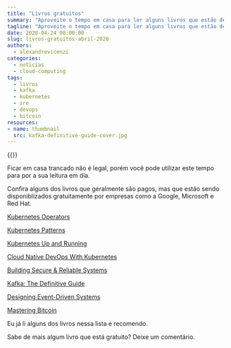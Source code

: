```yaml
---
title: "Livros gratuitos"
summary: "Aproveite o tempo em casa para ler alguns livros que estão de graça."
tagline: "Aproveite o tempo em casa para ler alguns livros que estão de graça"
date: 2020-04-24 08:00:00
slug: livros-gratuitos-abril-2020
authors:
  - alexandrevicenzi
categories:
  - noticias
  - cloud-computing
tags:
  - livros
  - kafka
  - kubernetes
  - sre
  - devops
  - bitcoin
resources:
- name: thumbnail
  src: kafka-definitive-guide-cover.jpg
---
```


{{<figure-res name="thumbnail" alt="Kafka - The Definitive Guide" width="250" quality="100">}}

Ficar em casa trancado não é legal, porém você pode utilizar este tempo para por a sua leitura em dia.

Confira alguns dos livros que geralmente são pagos, mas que estão sendo disponiblizados gratuitamente por empresas como a Google, Microsoft e Red Hat.

[Kubernetes Operators](https://www.redhat.com/cms/managed-files/cl-oreilly-kubernetes-operators-ebook-f21452-202001-en_2.pdf)

[Kubernetes Patterns](https://www.redhat.com/cms/managed-files/cm-oreilly-kubernetes-patterns-ebook-f19824-201910-en.pdf)

[Kubernetes Up and Running](https://azure.microsoft.com/en-us/resources/kubernetes-up-and-running/)

[Cloud Native DevOps With Kubernetes](https://www.nginx.com/resources/library/cloud-native-devops-with-kubernetes/)

[Building Secure & Reliable Systems](https://landing.google.com/sre/resources/foundationsandprinciples/srs-book/)

[Kafka: The Definitive Guide](https://www.confluent.io/resources/kafka-the-definitive-guide/)

[Designing Event-Driven Systems](https://www.confluent.io/designing-event-driven-systems/)

[Mastering Bitcoin](https://bitcoinbook.info/wp-content/translations/pt_BR/book.pdf)

Eu já li alguns dos livros nessa lista e recomendo.

Sabe de mais algum livro que está gratuito? Deixe um comentário.
